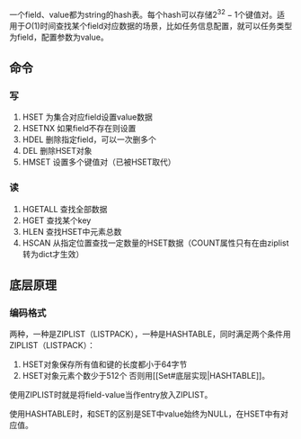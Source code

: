 一个field、value都为string的hash表。每个hash可以存储$2^{32}-1$个键值对。适用于$O(1)$时间查找某个field对应数据的场景，比如任务信息配置，就可以任务类型为field，配置参数为value。

## 命令

### 写

1. HSET
为集合对应field设置value数据
2. HSETNX
如果field不存在则设置
3. HDEL
删除指定field，可以一次删多个
4. DEL
删除HSET对象
5. HMSET
设置多个键值对（已被HSET取代）

### 读

1. HGETALL
查找全部数据
2. HGET
查找某个key
3. HLEN
查找HSET中元素总数
4. HSCAN
从指定位置查找一定数量的HSET数据（COUNT属性只有在由ziplist转为dict才生效）

## 底层原理

### 编码格式

两种，一种是ZIPLIST（LISTPACK），一种是HASHTABLE，同时满足两个条件用ZIPLIST（LISTPACK）：
1. HSET对象保存所有值和键的长度都小于64字节
2. HSET对象元素个数少于512个
否则用[[Set#底层实现|HASHTABLE]]。

使用ZIPLIST时就是将field-value当作entry放入ZIPLIST。

使用HASHTABLE时，和SET的区别是SET中value始终为NULL，在HSET中有对应值。